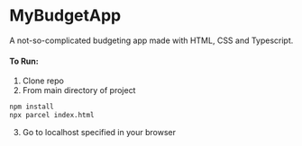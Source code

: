 # MyBudgetApp
A not-so-complicated budgeting app made with HTML, CSS and Typescript.

#### To Run:

1. Clone repo
2. From main directory of project

```bash
npm install
npx parcel index.html
```

3. Go to localhost specified in your browser
